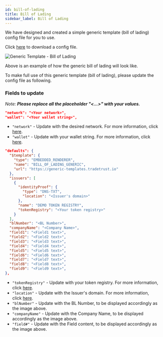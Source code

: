 ```yaml
---
id: bill-of-lading
title: Bill of Lading
sidebar_label: Bill of Lading
---
```


We have designed and created a simple generic template (bill of lading) config file for you to use.

Click <a href="/docs/topics/generic-templates/bill-of-lading/ebl-generic-template-config-file.json" target="_blank" rel="noopener noreferrer" download="ebl-generic-template-config-file.json">here</a> to download a config file.

![Generic Template - Bill of Lading](/docs/topics/generic-templates/bill-of-lading/ebl-generic-template.png)

Above is an example of how the generic bill of lading will look like.

To make full use of this generic template (bill of lading), please update the config file as following.

### Fields to update

_Note: **Please replace all the placeholder "<...>" with your values.**_

```json
"network": "<Your network>",
"wallet": "<Your wallet string>",
```

- `"network"` - Update with the desired network. For more information, click [here](/docs/topics/document-creator/config-file/file-structure#network-field).
- `"wallet"` - Update with your wallet string. For more information, click [here](/docs/topics/document-creator/config-file/file-structure#wallet-field).

```json
"defaults": {
  "$template": {
    "type": "EMBEDDED_RENDERER",
    "name": "BILL_OF_LADING_GENERIC",
    "url": "https://generic-templates.tradetrust.io"
  },
  "issuers": [
    {
      "identityProof": {
        "type": "DNS-TXT",
        "location": "<Issuer's domain>"
      },
      "name": "DEMO TOKEN REGISTRY",
      "tokenRegistry": "<Your token registry>"
    }
  ],
  "blNumber": "<BL Number>",
  "companyName": "<Company Name>",
  "field1": "<Field1 text>",
  "field2": "<Field2 text>",
  "field3": "<Field3 text>",
  "field4": "<Field4 text>",
  "field5": "<Field5 text>",
  "field6": "<Field6 text>",
  "field7": "<Field7 text>",
  "field8": "<Field8 text>",
  "field9": "<Field9 text>",
},

```

- `"tokenRegistry"` - Update with your token registry. For more information, click [here](/docs/tutorial/transferable-records/token-registry).
- `"location"` - Update with the Issuer's domain. For more information, click [here](/docs/reference/configuration/configure-dns).
- `"blNumber"` - Update with the BL Number, to be displayed accordingly as the image above.
- `"companyName"` - Update with the Company Name, to be displayed accordingly as the image above.
- `"field#"` - Update with the Field content, to be displayed accordingly as the image above.
